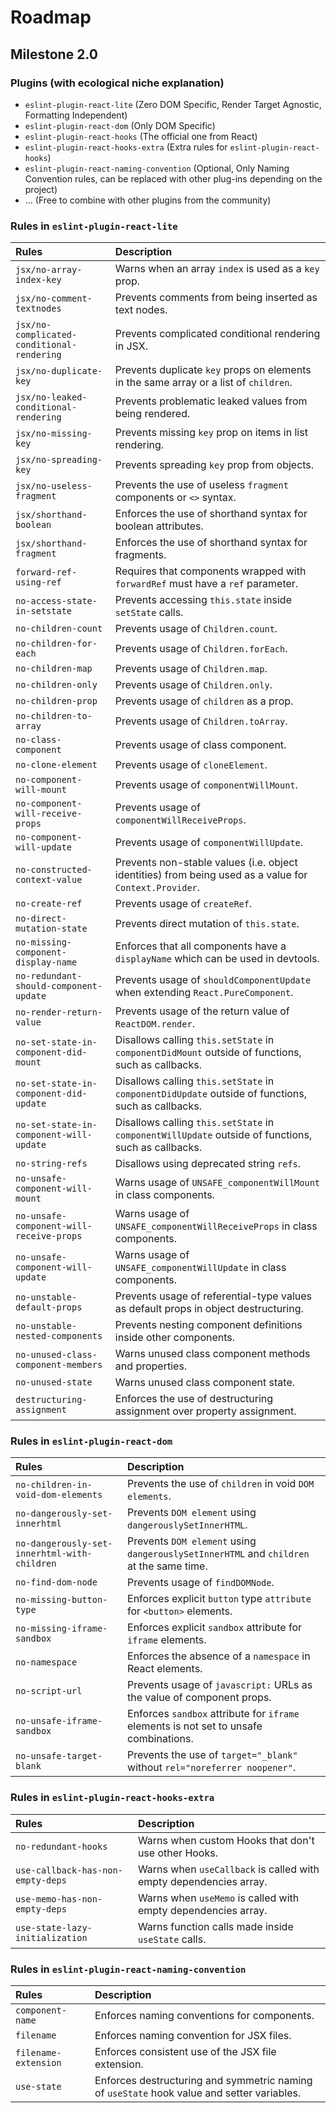# Roadmap

## Milestone 2.0

### Plugins (with ecological niche explanation)

- `eslint-plugin-react-lite` (Zero DOM Specific, Render Target Agnostic, Formatting Independent)
- `eslint-plugin-react-dom` (Only DOM Specific)
- `eslint-plugin-react-hooks` (The official one from React)
- `eslint-plugin-react-hooks-extra` (Extra rules for `eslint-plugin-react-hooks`)
- `eslint-plugin-react-naming-convention` (Optional, Only Naming Convention rules, can be replaced with other plug-ins depending on the project)
- ... (Free to combine with other plugins from the community)

### Rules in `eslint-plugin-react-lite`

| Rules                                      | Description                                                                                            |
| :----------------------------------------- | :----------------------------------------------------------------------------------------------------- |
| `jsx/no-array-index-key`                   | Warns when an array `index` is used as a `key` prop.                                                   |
| `jsx/no-comment-textnodes`                 | Prevents comments from being inserted as text nodes.                                                   |
| `jsx/no-complicated-conditional-rendering` | Prevents complicated conditional rendering in JSX.                                                     |
| `jsx/no-duplicate-key`                     | Prevents duplicate `key` props on elements in the same array or a list of `children`.                  |
| `jsx/no-leaked-conditional-rendering`      | Prevents problematic leaked values from being rendered.                                                |
| `jsx/no-missing-key`                       | Prevents missing `key` prop on items in list rendering.                                                |
| `jsx/no-spreading-key`                     | Prevents spreading `key` prop from objects.                                                            |
| `jsx/no-useless-fragment`                  | Prevents the use of useless `fragment` components or `<>` syntax.                                      |
| `jsx/shorthand-boolean`                    | Enforces the use of shorthand syntax for boolean attributes.                                           |
| `jsx/shorthand-fragment`                   | Enforces the use of shorthand syntax for fragments.                                                    |
| `forward-ref-using-ref`                    | Requires that components wrapped with `forwardRef` must have a `ref` parameter.                        |
| `no-access-state-in-setstate`              | Prevents accessing `this.state` inside `setState` calls.                                               |
| `no-children-count`                        | Prevents usage of `Children.count`.                                                                    |
| `no-children-for-each`                     | Prevents usage of `Children.forEach`.                                                                  |
| `no-children-map`                          | Prevents usage of `Children.map`.                                                                      |
| `no-children-only`                         | Prevents usage of `Children.only`.                                                                     |
| `no-children-prop`                         | Prevents usage of `children` as a prop.                                                                |
| `no-children-to-array`                     | Prevents usage of `Children.toArray`.                                                                  |
| `no-class-component`                       | Prevents usage of class component.                                                                     |
| `no-clone-element`                         | Prevents usage of `cloneElement`.                                                                      |
| `no-component-will-mount`                  | Prevents usage of `componentWillMount`.                                                                |
| `no-component-will-receive-props`          | Prevents usage of `componentWillReceiveProps`.                                                         |
| `no-component-will-update`                 | Prevents usage of `componentWillUpdate`.                                                               |
| `no-constructed-context-value`             | Prevents non-stable values (i.e. object identities) from being used as a value for `Context.Provider`. |
| `no-create-ref`                            | Prevents usage of `createRef`.                                                                         |
| `no-direct-mutation-state`                 | Prevents direct mutation of `this.state`.                                                              |
| `no-missing-component-display-name`        | Enforces that all components have a `displayName` which can be used in devtools.                       |
| `no-redundant-should-component-update`     | Prevents usage of `shouldComponentUpdate` when extending `React.PureComponent`.                        |
| `no-render-return-value`                   | Prevents usage of the return value of `ReactDOM.render`.                                               |
| `no-set-state-in-component-did-mount`      | Disallows calling `this.setState` in `componentDidMount` outside of functions, such as callbacks.      |
| `no-set-state-in-component-did-update`     | Disallows calling `this.setState` in `componentDidUpdate` outside of functions, such as callbacks.     |
| `no-set-state-in-component-will-update`    | Disallows calling `this.setState` in `componentWillUpdate` outside of functions, such as callbacks.    |
| `no-string-refs`                           | Disallows using deprecated string `refs`.                                                              |
| `no-unsafe-component-will-mount`           | Warns usage of `UNSAFE_componentWillMount` in class components.                                        |
| `no-unsafe-component-will-receive-props`   | Warns usage of `UNSAFE_componentWillReceiveProps` in class components.                                 |
| `no-unsafe-component-will-update`          | Warns usage of `UNSAFE_componentWillUpdate` in class components.                                       |
| `no-unstable-default-props`                | Prevents usage of referential-type values as default props in object destructuring.                    |
| `no-unstable-nested-components`            | Prevents nesting component definitions inside other components.                                        |
| `no-unused-class-component-members`        | Warns unused class component methods and properties.                                                   |
| `no-unused-state`                          | Warns unused class component state.                                                                    |
| `destructuring-assignment`                 | Enforces the use of destructuring assignment over property assignment.                                 |

### Rules in `eslint-plugin-react-dom`

| Rules                                        | Description                                                                             |
| :------------------------------------------- | :-------------------------------------------------------------------------------------- |
| `no-children-in-void-dom-elements`           | Prevents the use of `children` in void `DOM elements`.                                  |
| `no-dangerously-set-innerhtml`               | Prevents `DOM element` using `dangerouslySetInnerHTML`.                                 |
| `no-dangerously-set-innerhtml-with-children` | Prevents `DOM element` using `dangerouslySetInnerHTML` and `children` at the same time. |
| `no-find-dom-node`                           | Prevents usage of `findDOMNode`.                                                        |
| `no-missing-button-type`                     | Enforces explicit `button` type `attribute` for `<button>` elements.                    |
| `no-missing-iframe-sandbox`                  | Enforces explicit `sandbox` attribute for `iframe` elements.                            |
| `no-namespace`                               | Enforces the absence of a `namespace` in React elements.                                |
| `no-script-url`                              | Prevents usage of `javascript:` URLs as the value of component props.                   |
| `no-unsafe-iframe-sandbox`                   | Enforces `sandbox` attribute for `iframe` elements is not set to unsafe combinations.   |
| `no-unsafe-target-blank`                     | Prevents the use of `target="_blank"` without `rel="noreferrer noopener"`.              |

### Rules in `eslint-plugin-react-hooks-extra`

| Rules                             | Description                                                       |
| :-------------------------------- | :---------------------------------------------------------------- |
| `no-redundant-hooks`              | Warns when custom Hooks that don't use other Hooks.               |
| `use-callback-has-non-empty-deps` | Warns when `useCallback` is called with empty dependencies array. |
| `use-memo-has-non-empty-deps`     | Warns when `useMemo` is called with empty dependencies array.     |
| `use-state-lazy-initialization`   | Warns function calls made inside `useState` calls.                |

### Rules in `eslint-plugin-react-naming-convention`

| Rules                | Description                                                                                |
| :------------------- | :----------------------------------------------------------------------------------------- |
| `component-name`     | Enforces naming conventions for components.                                                |
| `filename`           | Enforces naming convention for JSX files.                                                  |
| `filename-extension` | Enforces consistent use of the JSX file extension.                                         |
| `use-state`          | Enforces destructuring and symmetric naming of `useState` hook value and setter variables. |
